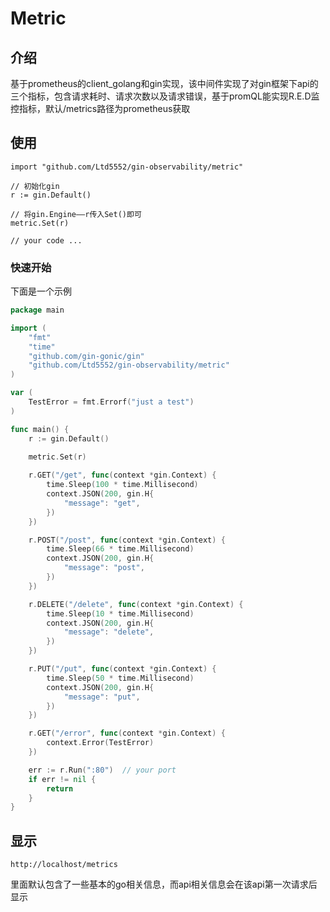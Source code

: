 # Metric

## 介绍

基于prometheus的client_golang和gin实现，该中间件实现了对gin框架下api的三个指标，包含请求耗时、请求次数以及请求错误，基于promQL能实现R.E.D监控指标，默认/metrics路径为prometheus获取


## 使用

```
import "github.com/Ltd5552/gin-observability/metric"
```

```
// 初始化gin
r := gin.Default()

// 将gin.Engine——r传入Set()即可
metric.Set(r)

// your code ...
```

### 快速开始

下面是一个示例

``` go
package main

import (
	"fmt"
	"time"
	"github.com/gin-gonic/gin"
	"github.com/Ltd5552/gin-observability/metric"
)

var (
	TestError = fmt.Errorf("just a test")
)

func main() {
	r := gin.Default()

	metric.Set(r)
    
	r.GET("/get", func(context *gin.Context) {
		time.Sleep(100 * time.Millisecond)
		context.JSON(200, gin.H{
			"message": "get",
		})
	})

	r.POST("/post", func(context *gin.Context) {
		time.Sleep(66 * time.Millisecond)
		context.JSON(200, gin.H{
			"message": "post",
		})
	})

	r.DELETE("/delete", func(context *gin.Context) {
		time.Sleep(10 * time.Millisecond)
		context.JSON(200, gin.H{
			"message": "delete",
		})
	})

	r.PUT("/put", func(context *gin.Context) {
		time.Sleep(50 * time.Millisecond)
		context.JSON(200, gin.H{
			"message": "put",
		})
	})

	r.GET("/error", func(context *gin.Context) {
		context.Error(TestError)
	})

	err := r.Run(":80")  // your port 
	if err != nil {
		return
	}
}
```



## 显示

`http://localhost/metrics`

里面默认包含了一些基本的go相关信息，而api相关信息会在该api第一次请求后显示
